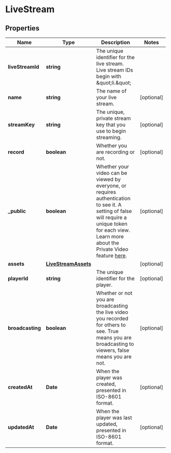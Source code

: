
# LiveStream

## Properties

Name | Type | Description | Notes
------------ | ------------- | ------------- | -------------
**liveStreamId** | **string** | The unique identifier for the live stream. Live stream IDs begin with \&quot;li.\&quot; | 
**name** | **string** | The name of your live stream. |  [optional]
**streamKey** | **string** | The unique, private stream key that you use to begin streaming. |  [optional]
**record** | **boolean** | Whether you are recording or not. |  [optional]
**_public** | **boolean** | Whether your video can be viewed by everyone, or requires authentication to see it. A setting of false will require a unique token for each view. Learn more about the Private Video feature [here](https://docs.api.video/docs/private-videos). |  [optional]
**assets** | [**LiveStreamAssets**](LiveStreamAssets.md) |  |  [optional]
**playerId** | **string** | The unique identifier for the player. |  [optional]
**broadcasting** | **boolean** | Whether or not you are broadcasting the live video you recorded for others to see. True means you are broadcasting to viewers, false means you are not. |  [optional]
**createdAt** | **Date** | When the player was created, presented in ISO-8601 format. |  [optional]
**updatedAt** | **Date** | When the player was last updated, presented in ISO-8601 format. |  [optional]



